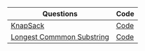 | Questions                                                                                  | Code                            |
| ------------------------------------------------------------------------------------------ | ------------------------------- |
| [KnapSack](https://www.geeksforgeeks.org/0-1-knapsack-problem-dp-10/)                      | [Code](./DS/knapSack.py)        |
| [Longest Commmon Substring](https://www.geeksforgeeks.org/longest-common-substring-dp-29/) | [Code](./DS/commonSubstring.py) |
